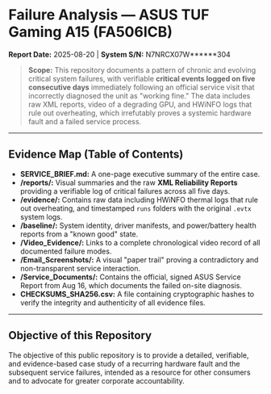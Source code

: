 ﻿# Failure Analysis — ASUS TUF Gaming A15 (FA506ICB)
**Report Date:** 2025-08-20 | **System S/N:** N7NRCX07W******304

> **Scope:** This repository documents a pattern of chronic and evolving critical system failures, with verifiable **critical events logged on five consecutive days** immediately following an official service visit that incorrectly diagnosed the unit as "working fine." The data includes raw XML reports, video of a degrading GPU, and HWiNFO logs that rule out overheating, which irrefutably proves a systemic hardware fault and a failed service process.

---
## Evidence Map (Table of Contents)
* **SERVICE_BRIEF.md:** A one-page executive summary of the entire case.
* **/reports/:** Visual summaries and the raw **XML Reliability Reports** providing a verifiable log of critical failures across all five days.
* **/evidence/:** Contains raw data including HWiNFO thermal logs that rule out overheating, and timestamped `runs` folders with the original `.evtx` system logs.
* **/baseline/:** System identity, driver manifests, and power/battery health reports from a "known good" state.
* **/Video_Evidence/:** Links to a complete chronological video record of all documented failure modes.
* **/Email_Screenshots/:** A visual "paper trail" proving a contradictory and non-transparent service interaction.
* **/Service_Documents/:** Contains the official, signed ASUS Service Report from Aug 16, which documents the failed on-site diagnosis.
* **CHECKSUMS_SHA256.csv:** A file containing cryptographic hashes to verify the integrity and authenticity of all evidence files.
---
## Objective of this Repository
The objective of this public repository is to provide a detailed, verifiable, and evidence-based case study of a recurring hardware fault and the subsequent service failures, intended as a resource for other consumers and to advocate for greater corporate accountability.


